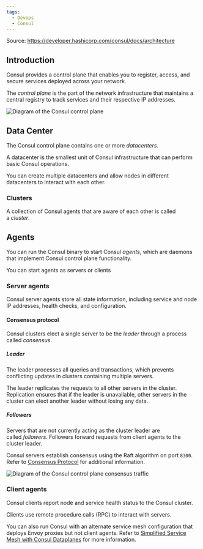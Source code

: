 ```yaml
---
tags:
  - Devops
  - Consul
---
```

Source: https://developer.hashicorp.com/consul/docs/architecture
## Introduction

Consul provides a control plane that enables you to register, access, and secure services deployed across your network. 

The _control plane_ is the part of the network infrastructure that maintains a central registry to track services and their respective IP addresses.

![Diagram of the Consul control plane](https://developer.hashicorp.com/_next/image?url=https%3A%2F%2Fcontent.hashicorp.com%2Fapi%2Fassets%3Fproduct%3Dconsul%26version%3Drefs%252Fheads%252Frelease%252F1.16.x%26asset%3Dwebsite%252Fpublic%252Fimg%252Fconsul-arch%252Fconsul-arch-overview-control-plane.svg%26width%3D960%26height%3D540&w=1920&q=75)
## Data Center

The Consul control plane contains one or more _datacenters_. 

A datacenter is the smallest unit of Consul infrastructure that can perform basic Consul operations. 

You can create multiple datacenters and allow nodes in different datacenters to interact with each other.

### [](https://developer.hashicorp.com/consul/docs/architecture#clusters)Clusters

A collection of Consul agents that are aware of each other is called a _cluster_. 

## [](https://developer.hashicorp.com/consul/docs/architecture#agents)Agents

You can run the Consul binary to start Consul _agents_, which are daemons that implement Consul control plane functionality. 

You can start agents as servers or clients

### [](https://developer.hashicorp.com/consul/docs/architecture#server-agents)Server agents

Consul server agents store all state information, including service and node IP addresses, health checks, and configuration. 

#### [](https://developer.hashicorp.com/consul/docs/architecture#consensus-protocol)Consensus protocol

Consul clusters elect a single server to be the _leader_ through a process called _consensus_. 

##### Leader
The leader processes all queries and transactions, which prevents conflicting updates in clusters containing multiple servers.

The leader replicates the requests to all other servers in the cluster. Replication ensures that if the leader is unavailable, other servers in the cluster can elect another leader without losing any data.

##### Followers
Servers that are not currently acting as the cluster leader are called _followers_. 
Followers forward requests from client agents to the cluster leader. 

Consul servers establish consensus using the Raft algorithm on port `8300`. Refer to [Consensus Protocol](https://developer.hashicorp.com/consul/docs/architecture/consensus) for additional information.

![Diagram of the Consul control plane consensus traffic](https://developer.hashicorp.com/_next/image?url=https%3A%2F%2Fcontent.hashicorp.com%2Fapi%2Fassets%3Fproduct%3Dconsul%26version%3Drefs%252Fheads%252Frelease%252F1.16.x%26asset%3Dwebsite%252Fpublic%252Fimg%252Fconsul-arch%252Fconsul-arch-overview-consensus.svg%26width%3D960%26height%3D540&w=1920&q=75)

### [](https://developer.hashicorp.com/consul/docs/architecture#client-agents)Client agents

Consul clients report node and service health status to the Consul cluster. 

Clients use remote procedure calls (RPC) to interact with servers.

You can also run Consul with an alternate service mesh configuration that deploys Envoy proxies but not client agents. Refer to [Simplified Service Mesh with Consul Dataplanes](https://developer.hashicorp.com/consul/docs/connect/dataplane) for more information.